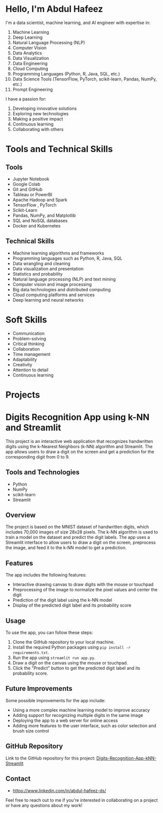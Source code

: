 # Hello, I'm Abdul Hafeez

I'm a data scientist, machine learning, and AI engineer with expertise in: 

1. Machine Learning
2. Deep Learning
3. Natural Language Processing (NLP)
4. Computer Vision
5. Data Analytics
6. Data Visualization
7. Data Engineering
8. Cloud Computing
9. Programming Languages (Python, R, Java, SQL, etc.)
10. Data Science Tools (TensorFlow, PyTorch, scikit-learn, Pandas, NumPy, etc.)
11. Prompt Engineering

I have a passion for: 

1. Developing innovative solutions
2. Exploring new technologies
3. Making a positive impact
4. Continuous learning
5. Collaborating with others

# Tools and Technical Skills

## Tools

- Jupyter Notebook
- Google Colab
- Git and GitHub
- Tableau or PowerBI
- Apache Hadoop and Spark
- TensorFlow , PyTorch
- Scikit-Learn
- Pandas, NumPy, and Matplotlib
- SQL and NoSQL databases
- Docker and Kubernetes

## Technical Skills

- Machine learning algorithms and frameworks
- Programming languages such as Python, R, Java, SQL
- Data wrangling and cleaning
- Data visualization and presentation
- Statistics and probability
- Natural language processing (NLP) and text mining
- Computer vision and image processing
- Big data technologies and distributed computing
- Cloud computing platforms and services
- Deep learning and neural networks

# Soft Skills

- Communication
- Problem-solving
- Critical thinking
- Collaboration
- Time management
- Adaptability
- Creativity
- Attention to detail
- Continuous learning

# Projects

# Digits Recognition App using k-NN and Streamlit

This project is an interactive web application that recognizes handwritten digits using the k-Nearest Neighbors (k-NN) algorithm and Streamlit. The app allows users to draw a digit on the screen and get a prediction for the corresponding digit from 0 to 9.

## Tools and Technologies

- Python
- NumPy
- scikit-learn
- Streamlit

## Overview

The project is based on the MNIST dataset of handwritten digits, which includes 70,000 images of size 28x28 pixels. The k-NN algorithm is used to train a model on the dataset and predict the digit labels. The app uses a Streamlit interface to allow users to draw a digit on the screen, preprocess the image, and feed it to the k-NN model to get a prediction.

## Features

The app includes the following features:

- Interactive drawing canvas to draw digits with the mouse or touchpad
- Preprocessing of the image to normalize the pixel values and center the digit
- Prediction of the digit label using the k-NN model
- Display of the predicted digit label and its probability score

## Usage

To use the app, you can follow these steps:

1. Clone the GitHub repository to your local machine.
2. Install the required Python packages using `pip install -r requirements.txt`.
3. Run the app using `streamlit run app.py`.
4. Draw a digit on the canvas using the mouse or touchpad.
5. Click the "Predict" button to get the predicted digit label and its probability score.

## Future Improvements

Some possible improvements for the app include:

- Using a more complex machine learning model to improve accuracy
- Adding support for recognizing multiple digits in the same image
- Deploying the app to a web server for online access
- Adding more features to the user interface, such as color selection and brush size control

## GitHub Repository

Link to the GitHub repository for this project: [Digits-Recognition-App-kNN-Streamlit](https://github.com/actuaryhafeez/handwritten-digits-classification.git)

## Contact

- https://www.linkedin.com/in/abdul-hafeez-ds/


Feel free to reach out to me if you're interested in collaborating on a project or have any questions about my work!
